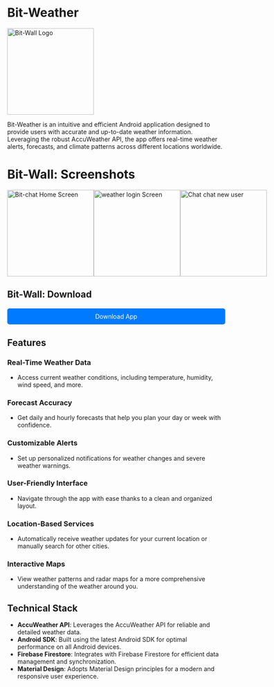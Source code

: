 # Bit-Weather

<img src="https://firebasestorage.googleapis.com/v0/b/perosnal-website-5831b.appspot.com/o/Projects%2FImages%2Fbit-weather.png?alt=media&token=77823b4d-8da4-4510-9870-98df64af5aca" alt="Bit-Wall Logo" width="200"/>


Bit-Weather is an intuitive and efficient Android application designed to provide users with accurate and up-to-date weather information. Leveraging the robust AccuWeather API, the app offers real-time weather alerts, forecasts, and climate patterns across different locations worldwide.

# Bit-Wall: Screenshots

<div style="display: flex; justify-content: space-between;">

<img src="https://firebasestorage.googleapis.com/v0/b/github-files-akj.appspot.com/o/Imgaes%2FBit-Weather%2FWhatsApp%20Image%202024-04-22%20at%2008.49.35_7ee0b51c.jpg?alt=media&token=f75643f4-da5e-4953-ac53-39ad082baa2e" alt="Bit-chat Home Screen" width="200"/>
<img src="https://firebasestorage.googleapis.com/v0/b/github-files-akj.appspot.com/o/Imgaes%2FBit-Weather%2FWhatsApp%20Image%202024-04-22%20at%2008.49.35_0bcc0fd1.jpg?alt=media&token=90451486-2bab-4ffd-aee5-b4bd1b114749" alt="weather login Screen" width="200"/>
<img src="https://firebasestorage.googleapis.com/v0/b/github-files-akj.appspot.com/o/Imgaes%2FBit-Weather%2FWhatsApp%20Image%202024-04-22%20at%2008.49.36_0a252414.jpg?alt=media&token=581833b4-78bc-4c84-a24e-3e9c9092794d" alt="Chat chat new user" width="200"/>
</div>

<!-- Download All Button -->
## Bit-Wall: Download

<a href="https://drive.google.com/file/d/1b_LnY5Xe9Df93UojCsC2kQD9ZTN4QK5a/view?usp=sharing" download style="display: block; margin-top: 20px; padding: 10px 20px; background-color: #007bff; color: #fff; text-align: center; text-decoration: none; border-radius: 5px; cursor: pointer;">
    Download App
</a>

## Features

### Real-Time Weather Data
- Access current weather conditions, including temperature, humidity, wind speed, and more.

### Forecast Accuracy
- Get daily and hourly forecasts that help you plan your day or week with confidence.

### Customizable Alerts
- Set up personalized notifications for weather changes and severe weather warnings.

### User-Friendly Interface
- Navigate through the app with ease thanks to a clean and organized layout.

### Location-Based Services
- Automatically receive weather updates for your current location or manually search for other cities.

### Interactive Maps
- View weather patterns and radar maps for a more comprehensive understanding of the weather around you.

## Technical Stack

- **AccuWeather API**: Leverages the AccuWeather API for reliable and detailed weather data.
- **Android SDK**: Built using the latest Android SDK for optimal performance on all Android devices.
- **Firebase Firestore**: Integrates with Firebase Firestore for efficient data management and synchronization.
- **Material Design**: Adopts Material Design principles for a modern and responsive user experience.

